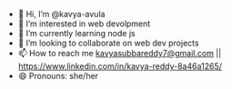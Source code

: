 - 👋 Hi, I’m @kavya-avula
- 👀 I’m interested in web devolpment 
- 🌱 I’m currently learning node js
- 💞️ I’m looking to collaborate on web dev projects
- 📫 How to reach me  kavyasubbareddy7@gmail.com || https://www.linkedin.com/in/kavya-reddy-8a46a1265/
- 😄 Pronouns: she/her


